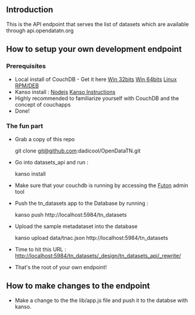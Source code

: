 Introduction
------------
This is the API endpoint that serves the list of datasets which are available through api.opendatatn.org

How to setup your own development endpoint
------------------------------------------
### Prerequisites
* Local install of CouchDB - Get it here [Win 32bits](http://bit.ly/couchbase_win_32bits) [Win 64bits](http://bit.ly/couchbase_win_64bits) [Linux RPM/DEB](http://bit.ly/couchbase_generic) 
* Kanso install : [Nodejs](http://nodejs.org/) [Kanso Instructions](http://bit.ly/kanso_tools)
* Highly recommended to familiarize yourself with CouchDB and the concept of couchapps
* Done!

### The fun part

* Grab a copy of this repo

	git clone git@github.com:dadicool/OpenDataTN.git

* Go into datasets_api and run :

	kanso install

* Make sure that your couchdb is running by accessing the [Futon](http://localhost:5984/_utils) admin tool

* Push the tn_datasets app to the Database by running :

	kanso push http://localhost:5984/tn_datasets

* Upload the sample metadataset into the database

	kanso upload data/tnac.json http://localhost:5984/tn_datasets

* Time to hit this URL : [http://localhost:5984/tn_datasets/_design/tn_datasets_api/_rewrite/](http://localhost:5984/tn_datasets/_design/tn_datasets_api/_rewrite/)

* That's the root of your own endpoint!

How to make changes to the endpoint
-----------------------------------
* Make a change to the the lib/app.js file and push it to the databse with kanso. 
